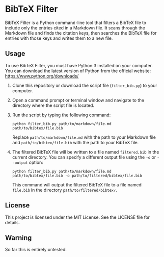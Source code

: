 # BibTeX Filter

BibTeX Filter is a Python command-line tool that filters a BibTeX file to include only the entries cited in a Markdown file. It scans through the Markdown file and finds the citation keys, then searches the BibTeX file for entries with those keys and writes them to a new file.

## Usage

To use BibTeX Filter, you must have Python 3 installed on your computer. You can download the latest version of Python from the official website: https://www.python.org/downloads/

1. Clone this repository or download the script file (`filter_bib.py`) to your computer.

2. Open a command prompt or terminal window and navigate to the directory where the script file is located.

3. Run the script by typing the following command:

    ```
    python filter_bib.py path/to/markdown/file.md path/to/bibtex/file.bib
    ```

    Replace `path/to/markdown/file.md` with the path to your Markdown file and `path/to/bibtex/file.bib` with the path to your BibTeX file.

4. The filtered BibTeX file will be written to a file named `filtered.bib` in the current directory. You can specify a different output file using the `-o` or `--output` option:

    ```
    python filter_bib.py path/to/markdown/file.md path/to/bibtex/file.bib -o path/to/filtered/bibtex/file.bib
    ``` 

    This command will output the filtered BibTeX file to a file named `file.bib` in the directory `path/to/filtered/bibtex/`.

## License

This project is licensed under the MIT License. See the LICENSE file for details.

## Warning

So far this is entirely untested.
